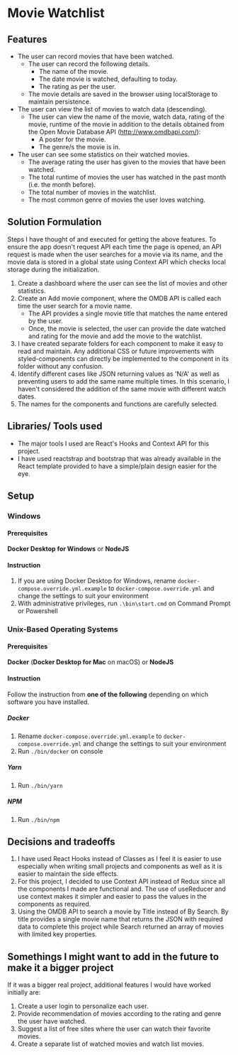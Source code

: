 # Movie Watchlist

## Features

- The user can record movies that have been watched.
  - The user can record the following details.
    - The name of the movie.
    - The date movie is watched, defaulting to today.
    - The rating as per the user.
  - The movie details are saved in the browser using localStorage to maintain persistence.
- The user can view the list of movies to watch data (descending).
  - The user can view the name of the movie, watch data, rating of the movie, runtime of the movie in addition to the details obtained from the Open Movie Database API (http://www.omdbapi.com/):
    - A poster for the movie.
    - The genre/s the movie is in.
- The user can see some statistics on their watched movies.
  - The average rating the user has given to the movies that have been watched.
  - The total runtime of movies the user has watched in the past month (i.e. the month before).
  - The total number of movies in the watchlist.
  - The most common genre of movies the user loves watching.

## Solution Formulation

Steps I have thought of and executed for getting the above features. To ensure the app doesn't request API each time the page is opened, an API request is made when the user searches for a movie via its name, and the movie data is stored in a global state using Context API which checks local storage during the initialization.

1. Create a dashboard where the user can see the list of movies and other statistics.
1. Create an Add movie component, where the OMDB API is called each time the user search for a movie name.
   - The API provides a single movie title that matches the name entered by the user.
   - Once, the movie is selected, the user can provide the date watched and rating for the movie and add the movie to the watchlist.
1. I have created separate folders for each component to make it easy to read and maintain. Any additional CSS or future improvements with styled-components can directly be implemented to the component in its folder without any confusion.
1. Identify different cases like JSON returning values as 'N/A' as well as preventing users to add the same name multiple times. In this scenario, I haven't considered the addition of the same movie with different watch dates.
1. The names for the components and functions are carefully selected.

## Libraries/ Tools used

- The major tools I used are React's Hooks and Context API for this project.
- I have used reactstrap and bootstrap that was already available in the React template provided to have a simple/plain design easier for the eye.

## Setup

### Windows

#### Prerequisites

**Docker Desktop for Windows** or **NodeJS**

#### Instruction

1. If you are using Docker Desktop for Windows, rename `docker-compose.override.yml.example` to `docker-compose.override.yml` and change the settings to suit your environment
2. With administrative privileges, run `.\bin\start.cmd` on Command Prompt or Powershell

### Unix-Based Operating Systems

#### Prerequisites

**Docker** (**Docker Desktop for Mac** on macOS) or **NodeJS**

#### Instruction

Follow the instruction from **one of the following** depending on which software you have installed.

##### Docker

1. Rename `docker-compose.override.yml.example` to `docker-compose.override.yml` and change the settings to suit your environment
2. Run `./bin/docker` on console

##### Yarn

1. Run `./bin/yarn`

##### NPM

1. Run `./bin/npm`

## Decisions and tradeoffs

1. I have used React Hooks instead of Classes as I feel it is easier to use especially when writing small projects and components as well as it is easier to maintain the side effects.
1. For this project, I decided to use Context API instead of Redux since all the components I made are functional and. The use of useReducer and use context makes it simpler and easier to pass the values in the components as required.
1. Using the OMDB API to search a movie by Title instead of By Search. By title provides a single movie name that returns the JSON with required data to complete this project while Search returned an array of movies with limited key properties.

## Somethings I might want to add in the future to make it a bigger project

If it was a bigger real project, additional features I would have worked initially are:

1. Create a user login to personalize each user.
1. Provide recommendation of movies according to the rating and genre the user have watched.
1. Suggest a list of free sites where the user can watch their favorite movies.
1. Create a separate list of watched movies and watch list movies.
